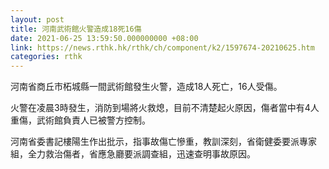```yaml
---
layout: post
title: 河南武術館火警造成18死16傷
date: 2021-06-25 13:59:50.000000000 +08:00
link: https://news.rthk.hk/rthk/ch/component/k2/1597674-20210625.htm
categories: rthk
---
```


河南省商丘市柘城縣一間武術館發生火警，造成18人死亡，16人受傷。

火警在凌晨3時發生，消防到場將火救熄，目前不清楚起火原因，傷者當中有4人重傷，武術館負責人已被警方控制。

河南省委書記樓陽生作出批示，指事故傷亡慘重，教訓深刻，省衛健委要派專家組，全力救治傷者，省應急廳要派調查組，迅速查明事故原因。

